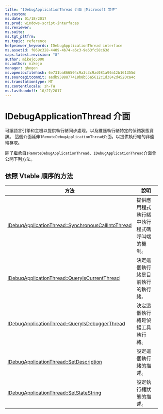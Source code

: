 ```yaml
---
title: "IDebugApplicationThread 介面 |Microsoft 文件"
ms.custom: 
ms.date: 01/18/2017
ms.prod: windows-script-interfaces
ms.reviewer: 
ms.suite: 
ms.tgt_pltfrm: 
ms.topic: reference
helpviewer_keywords: IDebugApplicationThread interface
ms.assetid: f869c328-4409-4b74-a6c3-9e63fc58c63d
caps.latest.revision: "8"
author: mikejo5000
ms.author: mikejo
manager: ghogen
ms.openlocfilehash: 6e731ba866504c9a3c3c9ad081a90a12b161355d
ms.sourcegitcommit: aadb9588877418b8b55a5612c1d3842d4520ca4c
ms.translationtype: MT
ms.contentlocale: zh-TW
ms.lasthandoff: 10/27/2017
---
```

# <a name="idebugapplicationthread-interface"></a>IDebugApplicationThread 介面
可讓語言引擎和主機以提供執行緒同步處理，以及維護執行緒特定的偵錯狀態資訊。 這個介面延伸`IRemoteDebugApplicationThread`介面，以提供執行緒的非遠端存取。  
  
 除了繼承自`IRemoteDebugApplicationThread`、`IDebugApplicationThread`介面會公開下列方法。  
  
## <a name="methods-in-vtable-order"></a>依照 Vtable 順序的方法  
  
|方法|說明|  
|------------|-----------------|  
|[IDebugApplicationThread::SynchronousCallIntoThread](../../winscript/reference/idebugapplicationthread-synchronouscallintothread.md)|提供應用程式執行緒中執行程式碼呼叫端的機制。|  
|[IDebugApplicationThread::QueryIsCurrentThread](../../winscript/reference/idebugapplicationthread-queryiscurrentthread.md)|決定這個執行緒是目前執行的執行緒。|  
|[IDebugApplicationThread::QueryIsDebuggerThread](../../winscript/reference/idebugapplicationthread-queryisdebuggerthread.md)|決定這個執行緒是偵錯工具執行緒。|  
|[IDebugApplicationThread::SetDescription](../../winscript/reference/idebugapplicationthread-setdescription.md)|設定這個執行緒的描述。|  
|[IDebugApplicationThread::SetStateString](../../winscript/reference/idebugapplicationthread-setstatestring.md)|設定執行緒狀態的描述。|